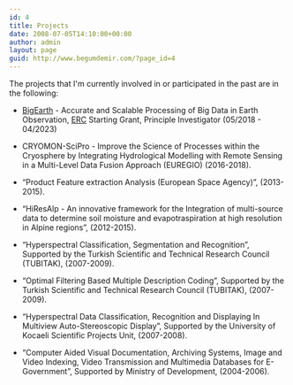 ```yaml
---
id: 4
title: Projects
date: 2008-07-05T14:10:00+00:00
author: admin
layout: page
guid: http://www.begumdemir.com/?page_id=4
---
```

The projects that I'm currently involved in or participated in the past are in the following:

* <a href="http://www.bigearth.eu" target="_blank">BigEarth</a> - Accurate and Scalable Processing of Big Data in Earth Observation, <a href="https://erc.europa.eu" target="_blank">ERC</a> Starting Grant, Principle Investigator (05/2018 - 04/2023)

* CRYOMON-SciPro - Improve the Science of Processes within the Cryosphere by Integrating Hydrological Modelling with Remote Sensing in a Multi-Level Data Fusion Approach (EUREGIO) (2016-2018).

* “Product Feature extraction Analysis (European Space Agency)”, (2013-2015).

* “HiResAlp - An innovative framework for the Integration of multi-source data to determine soil moisture and evapotraspiration at high resolution in Alpine regions”, (2012-2015).

* “Hyperspectral Classification, Segmentation and Recognition”, Supported by the Turkish Scientific and Technical Research Council (TUBITAK), (2007-2009).

* “Optimal Filtering Based Multiple Description Coding”, Supported by the Turkish Scientific and Technical Research Council (TUBITAK), (2007-2009).

* “Hyperspectral Data Classification, Recognition and Displaying In Multiview Auto-Stereoscopic Display”, Supported by the University of Kocaeli Scientific Projects Unit, (2007-2008).

* “Computer Aided Visual Documentation, Archiving Systems, Image and Video Indexing, Video Transmission and Multimedia Databases for E-Government”, Supported by Ministry of Development, (2004-2006).
